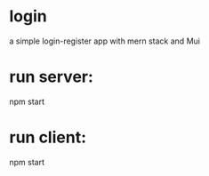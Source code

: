 # login


a simple login-register app with mern stack and Mui

# run server:
npm start
# run client:
npm start
